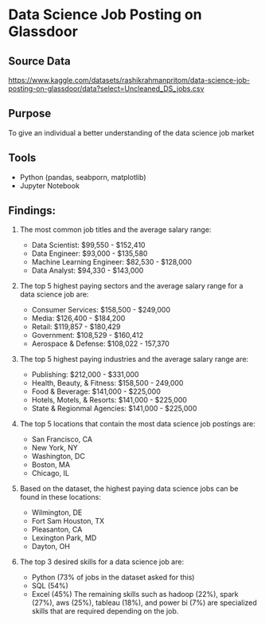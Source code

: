 # Data Science Job Posting on Glassdoor
## Source Data
https://www.kaggle.com/datasets/rashikrahmanpritom/data-science-job-posting-on-glassdoor/data?select=Uncleaned_DS_jobs.csv

## Purpose
To give an individual a better understanding of the data science job market

## Tools
- Python (pandas, seabporn, matplotlib)
- Jupyter Notebook

## Findings:
1. The most common job titles and the average salary range:
   - Data Scientist: $99,550 - $152,410 
   - Data Engineer: $93,000 - $135,580
   - Machine Learning Engineer: $82,530 - $128,000
   - Data Analyst: $94,330 - $143,000

2. The top 5 highest paying sectors and the average salary range for a data science job are:
   - Consumer Services: $158,500 - $249,000
   - Media: $126,400 - $184,200
   - Retail: $119,857 - $180,429
   - Government: $108,529 - $160,412
   - Aerospace & Defense: $108,022 - 157,370

3. The top 5 highest paying industries and the average salary range are:
   - Publishing: $212,000 - $331,000
   - Health, Beauty, & Fitness: $158,500 - 249,000
   - Food & Beverage: $141,000 - $225,000
   - Hotels, Motels, & Resorts: $141,000 - $225,000
   - State & Regionmal Agencies: $141,000 - $225,000
  
4. The top 5 locations that contain the most data science job postings are:
   - San Francisco, CA
   - New York, NY
   - Washington, DC
   - Boston, MA
   - Chicago, IL

5. Based on the dataset, the highest paying data science jobs can be found in these locations:
   - Wilmington, DE
   - Fort Sam Houston, TX
   - Pleasanton, CA
   - Lexington Park, MD
   - Dayton, OH
  
6. The top 3 desired skills for a data science job are:
   - Python (73% of jobs in the dataset asked for this)
   - SQL (54%)
   - Excel (45%)
The remaining skills such as hadoop (22%), spark (27%), aws (25%), tableau (18%), and power bi (7%) are specialized skills that are required depending on the job.

  
